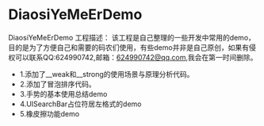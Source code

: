 # DiaosiYeMeErDemo
DiaosiYeMeErDemo
工程描述：
该工程是自己整理的一些开发中常用的demo，目的是为了方便自己和需要的码农们使用，有些demo并非是自己原创，如果有侵权可以联系QQ:624990742,邮箱：624990742@qq.com,我会在第一时间删除。
- 1.添加了__weak和__strong的使用场景与原理分析代码。
- 2.添加了冒泡排序代码。
- 3.手势的基本使用总结demo
- 4.UISearchBar占位符居左格式的demo
- 5.橡皮擦功能demo
 
